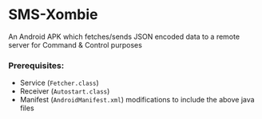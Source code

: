 # SMS-Xombie
An Android APK which fetches/sends JSON encoded data to a remote server for Command &amp; Control purposes

### Prerequisites:
- Service (`Fetcher.class`)
- Receiver (`Autostart.class`)
- Manifest (`AndroidManifest.xml`) modifications to include the above java files
